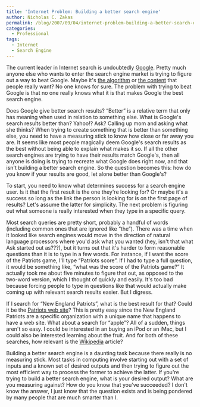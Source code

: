 ```yaml
---
title: 'Internet Problem: Building a better search engine'
author: Nicholas C. Zakas
permalink: /blog/2007/09/04/internet-problem-building-a-better-search-engine/
categories:
  - Professional
tags:
  - Internet
  - Search Engine
---
```

The current leader in Internet search is undoubtedly <a title="Google" rel="external" href="http://www.google.com">Google</a>. Pretty much anyone else who wants to enter the search engine market is trying to figure out a way to beat Google. Maybe it's <a title="Ask" rel="external" href="http://www.ask.com">the algorithm</a> or <a title="Yahoo!" rel="external" href="http://www.yahoo.com">the content</a> that people really want? No one knows for sure. The problem with trying to beat Google is that no one really knows what it is that makes Google the best search engine.

Does Google give better search results? &#8220;Better&#8221; is a relative term that only has meaning when used in relation to something else. What is Google's search results better than? Yahoo!? Ask? Calling up mom and asking what she thinks? When trying to create something that is better than something else, you need to have a measuring stick to know how close or far away you are. It seems like most people magically deem Google's search results as the best without being able to explain what makes it so. If all the other search engines are trying to have their results match Google's, then all anyone is doing is trying to recreate what Google does right now, and that isn't building a better search engine. So the question becomes this: how do you know if your results are good, let alone better than Google's?

To start, you need to know what determines success for a search engine user. Is it that the first result is the one they're looking for? Or maybe it's a success so long as the link the person is looking for is on the first page of results? Let's assume the latter for simplicity. The next problem is figuring out what someone is really interested when they type in a specific query.

Most search queries are pretty short, probably a handful of words (including common ones that are ignored like &#8220;the&#8221;). There was a time when it looked like search engines would move in the direction of natural language processors where you'd ask what you wanted (hey, isn't that what Ask started out as???), but it turns out that it's harder to form reasonable questions than it is to type in a few words. For instance, if I want the score of the Patriots game, I'll type &#8220;Patriots score&#8221;. If I had to type a full question, it would be something like, &#8220;what was the score of the Patriots game?&#8221; It actually took me about five minutes to figure that out, as opposed to the two-word version, which I thought of quickly and easily. It's too bad because forcing people to type in questions like that would actually make coming up with relevant search results easier. But I digress.

If I search for &#8220;New England Patriots&#8221;, what is the best result for that? Could it be the <a title="New England Patriots" rel="external" href="http://www.patriots.com">Patriots web site</a>? This is pretty easy since the New England Patriots are a specific organization with a unique name that happens to have a web site. What about a search for &#8220;apple&#8221;? All of a sudden, things aren't so easy. I could be interested in an buying an iPod or an iMac, but I could also be interested learning about the fruit. And for both of these searches, how relevant is the <a title="Wikipedia" rel="external" href="http://www.wikipedia.org">Wikipedia</a> article?

Building a better search engine is a daunting task because there really is no measuring stick. Most tasks in computing involve starting out with a set of inputs and a known set of desired outputs and then trying to figure out the most efficient way to process the former to achieve the latter. If you're trying to build a better search engine, what is your desired output? What are you measuring against? How do you know that you've succeeded? I don't know the answer, I just know that the question exists and is being pondered by many people that are much smarter than I.
